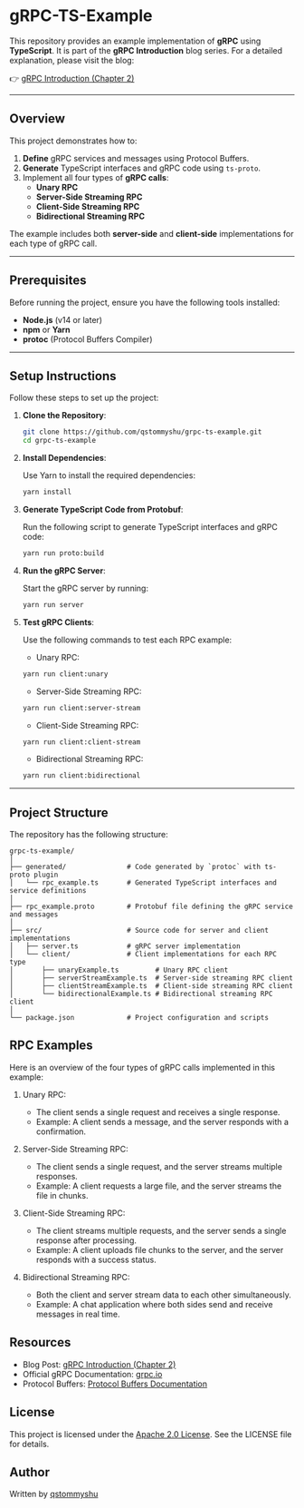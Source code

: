 # gRPC-TS-Example

This repository provides an example implementation of **gRPC** using **TypeScript**. It is part of the **gRPC Introduction** blog series. For a detailed explanation, please visit the blog:

👉 [gRPC Introduction (Chapter 2)](<https://qstommyshu.github.io/posts/gRPC-Introduction-(chapter-2)/>)

---

## Overview

This project demonstrates how to:

1. **Define** gRPC services and messages using Protocol Buffers.
2. **Generate** TypeScript interfaces and gRPC code using `ts-proto`.
3. Implement all four types of **gRPC calls**:
   - **Unary RPC**
   - **Server-Side Streaming RPC**
   - **Client-Side Streaming RPC**
   - **Bidirectional Streaming RPC**

The example includes both **server-side** and **client-side** implementations for each type of gRPC call.

---

## Prerequisites

Before running the project, ensure you have the following tools installed:

- **Node.js** (v14 or later)
- **npm** or **Yarn**
- **protoc** (Protocol Buffers Compiler)

---

## Setup Instructions

Follow these steps to set up the project:

1. **Clone the Repository**:

   ```bash
   git clone https://github.com/qstommyshu/grpc-ts-example.git
   cd grpc-ts-example
   ```

2. **Install Dependencies**:

   Use Yarn to install the required dependencies:

   ```bash
   yarn install
   ```

3. **Generate TypeScript Code from Protobuf**:

   Run the following script to generate TypeScript interfaces and gRPC code:

   ```bash
   yarn run proto:build
   ```

4. **Run the gRPC Server**:

   Start the gRPC server by running:

   ```bash
   yarn run server

   ```

5. **Test gRPC Clients**:

   Use the following commands to test each RPC example:

   - Unary RPC:

   ```bash
   yarn run client:unary
   ```

   - Server-Side Streaming RPC:

   ```bash
   yarn run client:server-stream
   ```

   - Client-Side Streaming RPC:

   ```bash
   yarn run client:client-stream
   ```

   - Bidirectional Streaming RPC:

   ```bash
   yarn run client:bidirectional

   ```

---

## Project Structure

The repository has the following structure:

```tree
grpc-ts-example/
│
├── generated/               # Code generated by `protoc` with ts-proto plugin
│   └── rpc_example.ts       # Generated TypeScript interfaces and service definitions
│
├── rpc_example.proto        # Protobuf file defining the gRPC service and messages
│
├── src/                     # Source code for server and client implementations
│   ├── server.ts            # gRPC server implementation
│   └── client/              # Client implementations for each RPC type
│       ├── unaryExample.ts         # Unary RPC client
│       ├── serverStreamExample.ts  # Server-side streaming RPC client
│       ├── clientStreamExample.ts  # Client-side streaming RPC client
│       └── bidirectionalExample.ts # Bidirectional streaming RPC client
│
└── package.json             # Project configuration and scripts
```

## RPC Examples

Here is an overview of the four types of gRPC calls implemented in this example:

1. Unary RPC:

   - The client sends a single request and receives a single response.
   - Example: A client sends a message, and the server responds with a confirmation.

2. Server-Side Streaming RPC:

   - The client sends a single request, and the server streams multiple responses.
   - Example: A client requests a large file, and the server streams the file in chunks.

3. Client-Side Streaming RPC:

   - The client streams multiple requests, and the server sends a single response after processing.
   - Example: A client uploads file chunks to the server, and the server responds with a success status.

4. Bidirectional Streaming RPC:
   - Both the client and server stream data to each other simultaneously.
   - Example: A chat application where both sides send and receive messages in real time.

## Resources

- Blog Post: [gRPC Introduction (Chapter 2)](<https://qstommyshu.github.io/posts/gRPC-Introduction-(chapter-2)/>)
- Official gRPC Documentation: [grpc.io](https://grpc.io/)
- Protocol Buffers: [Protocol Buffers Documentation](https://protobuf.dev/overview/)

## License

This project is licensed under the [Apache 2.0 License](https://github.com/qstommyshu/grpc-ts-example/blob/main/LICENSE). See the LICENSE file for details.

## Author

Written by [qstommyshu](https://github.com/qstommyshu)
